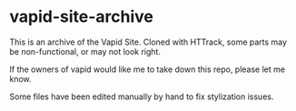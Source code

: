 # vapid-site-archive
This is an archive of the Vapid Site. Cloned with HTTrack, some parts may be non-functional, or may not look right.

If the owners of vapid would like me to take down this repo, please let me know.

Some files have been edited manually by hand to fix stylization issues.

